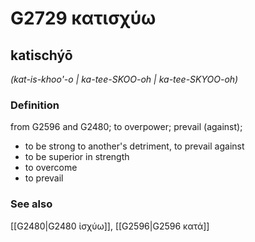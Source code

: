 # G2729 κατισχύω

## katischýō

_(kat-is-khoo'-o | ka-tee-SKOO-oh | ka-tee-SKYOO-oh)_

### Definition

from G2596 and G2480; to overpower; prevail (against); 

- to be strong to another's detriment, to prevail against
- to be superior in strength
- to overcome
- to prevail

### See also

[[G2480|G2480 ἰσχύω]], [[G2596|G2596 κατά]]
